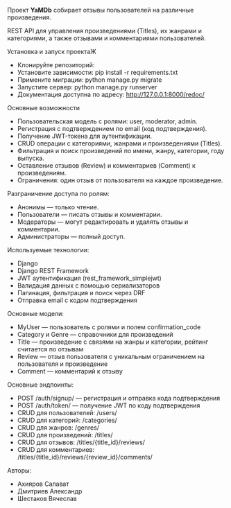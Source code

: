 Проект **YaMDb** собирает отзывы пользователей на различные произведения.

REST API для управления произведениями (Titles), их жанрами и категориями, а также отзывами и комментариями пользователей.

Установка и запуск проектаЖ
* Клонируйте репозиторий: 
* Установите зависимости: pip install -r requirements.txt
* Примените миграции: python manage.py migrate
* Запустите сервер: python manage.py runserver
* Документация доступна по адресу: http://127.0.0.1:8000/redoc/


Основные возможности
* Пользовательская модель с ролями: user, moderator, admin.
* Регистрация с подтверждением по email (код подтверждения).
* Получение JWT-токена для аутентификации.
* CRUD операции с категориями, жанрами и произведениями (Titles).
* Фильтрация и поиск произведений по имени, жанру, категории, году выпуска.
* Оставление отзывов (Review) и комментариев (Comment) к произведениям.
* Ограничения: один отзыв от пользователя на каждое произведение.

Разграничение доступа по ролям:
* Анонимы — только чтение.
* Пользователи — писать отзывы и комментарии.
* Модераторы — могут редактировать и удалять отзывы и комментарии.
* Администраторы — полный доступ.

Используемые технологии:
* Django
* Django REST Framework
* JWT аутентификация (rest_framework_simplejwt)
* Валидация данных с помощью сериализаторов
* Пагинация, фильтрация и поиск через DRF
* Отправка email с кодом подтверждения

Основные модели:
* MyUser — пользователь с ролями и полем confirmation_code
* Category и Genre — справочники для произведений
* Title — произведение с связями на жанры и категории, рейтинг считается по отзывам
* Review — отзыв пользователя с уникальным ограничением на пользователя и произведение
* Comment — комментарий к отзыву

Основные эндпоинты:
* POST /auth/signup/ — регистрация и отправка кода подтверждения
* POST /auth/token/ — получение JWT по коду подтверждения
* CRUD для пользователей: /users/
* CRUD для категорий: /categories/
* CRUD для жанров: /genres/
* CRUD для произведений: /titles/
* CRUD для отзывов: /titles/{title_id}/reviews/
* CRUD для комментариев: /titles/{title_id}/reviews/{review_id}/comments/

Авторы:
* Ахияров Салават
* Дмитриев Александр
* Шестаков Вячеслав